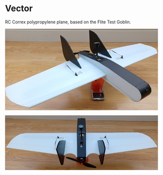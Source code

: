 # Vector
RC Correx polypropylene plane, based on the Flite Test Goblin.



![](Images/VectorSP700x372.png)

![](Images/VectorRP700x250.png)
